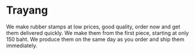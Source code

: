 # Trayang
We make rubber stamps at low prices, good quality, order now and get them delivered quickly. We make them from the first piece, starting at only 150 baht. We produce them on the same day as you order and ship them immediately.
